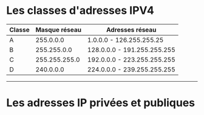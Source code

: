 # Les classes d'adresses IPV4

Classe | Masque réseau | Adresses réseau | 
-------| --------------| ----------      | 
A      | 255.0.0.0     | 1.0.0.0 - 126.255.255.25 | 
B      | 255.255.0.0   | 128.0.0.0 - 191.255.255.255 |
C      | 255.255.255.0 | 192.0.0.0 - 223.255.255.255 |
D      | 240.0.0.0     | 224.0.0.0 - 239.255.255.255 |

-----------------------------------------------------------

# Les adresses IP privées et publiques
